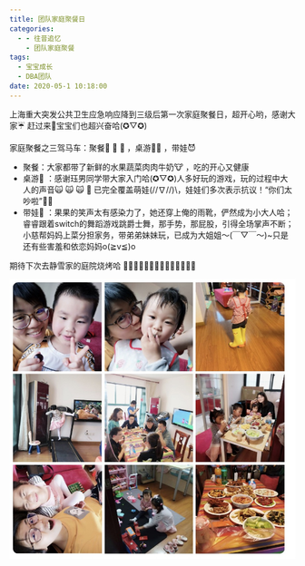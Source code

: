 ```yaml
---
title: 团队家庭聚餐日
categories:
  - - 往昔追忆
    - 团队家庭聚餐
tags:
  - 宝宝成长
  - DBA团队
date: 2020-05-1 10:18:00
---
```


上海重大突发公共卫生应急响应降到三级后第一次家庭聚餐日，超开心哟，感谢大家☔️ 赶过来💐宝宝们也超兴奋哈(✪▽✪)

家庭聚餐之三驾马车：聚餐🍒 🥒 🍗 ，桌游💝🎲 ，带娃😈

- 聚餐：大家都带了新鲜的水果蔬菜肉肉牛奶🐮 ，吃的开心又健康
- 桌游🎲 ：感谢珏男同学带大家入门哈(✪▽✪)人多好玩的游戏，玩的过程中大人的声音🙀 🙀 🙀 🥊 已完全覆盖萌娃\(//∇//)\，娃娃们多次表示抗议！“你们太吵啦”
- 带娃👿 ：果果的笑声太有感染力了，她还穿上俺的雨靴，俨然成为小大人哈；睿睿跟着switch的舞蹈游戏跳爵士舞，那手势，那屁股，引得全场掌声不断；小慈帮妈妈上菜分担家务，带弟弟妹妹玩，已成为大姐姐～(￣▽￣～)~只是还有些害羞和依恋妈妈o(≧v≦)o

期待下次去静雪家的庭院烧烤哈
💐💐💐💐💐💐💐💐💐💐💐💐💐💐

![](pic/10.jpg)
